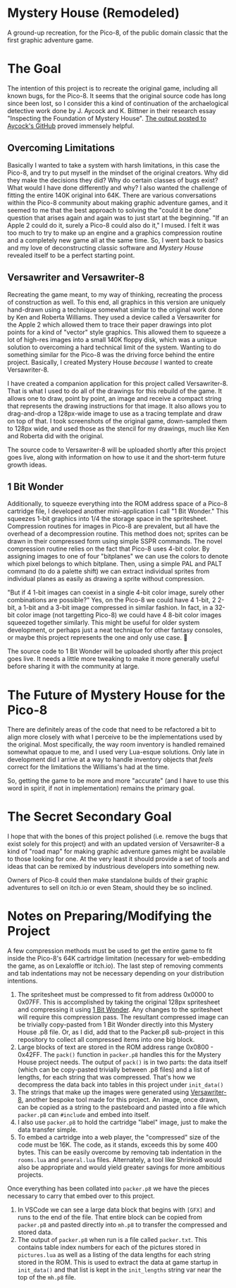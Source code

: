 # Mystery House (Remodeled)
A ground-up recreation, for the Pico-8, of the public domain classic that the first graphic adventure game.

# The Goal
The intention of this project is to recreate the original game, including all known bugs, for the Pico-8. It seems that the original source code has long since been lost, so I consider this a kind of continuation of the archaelogical detective work done by J. Aycock and K. Biittner in their research essay "Inspecting the Foundation of Mystery House". [The output posted to Aycock's GitHub](https://github.com/aycock/mh/blob/master/dumpgame.out) proved immensely helpful.

## Overcoming Limitations
Basically I wanted to take a system with harsh limitations, in this case the Pico-8, and try to put myself in the mindset of the original creators. Why did they make the decisions they did? Why do certain classes of bugs exist? What would I have done differently and why? I also wanted the challenge of fitting the entire 140K original into 64K. There are various conversations within the Pico-8 community about making graphic adventure games, and it seemed to me that the best approach to solving the "could it be done" question that arises again and again was to just start at the beginning. "If an Apple 2 could do it, surely a Pico-8 could also do it," I mused. I felt it was too much to try to make up an engine and a graphics compression routine and a completely new game all at the same time. So, I went back to basics and my love of deconstructing classic software and *Mystery House* revealed itself to be a perfect starting point.

## Versawriter and Versawriter-8
Recreating the game meant, to my way of thinking, recreating the process of construction as well. To this end, all graphics in this version are uniquely hand-drawn using a technique somewhat similar to the original work done by Ken and Roberta Williams. They used a device called a Versawriter for the Apple 2 which allowed them to trace their paper drawings into plot points for a kind of "vector" style graphics. This allowed them to squeeze a lot of high-res images into a small 140K floppy disk, which was a unique solution to overcoming a hard technical limit of the system. Wanting to do something similar for the Pico-8 was the driving force behind the entire project. Basically, I created Mystery House *because* I wanted to create Versawriter-8.

I have created a companion application for this project called Versawriter-8. That is what I used to do all of the drawings for this rebuild of the game. It allows one to draw, point by point, an image and receive a compact string that represents the drawing instructions for that image. It also allows you to drag-and-drop a 128px-wide image to use as a tracing template and draw on top of that. I took screenshots of the original game, down-sampled them to 128px wide, and used those as the stencil for my drawings, much like Ken and Roberta did with the original.

The source code to Versawriter-8 will be uploaded shortly after this project goes live, along with information on how to use it and the short-term future growth ideas.

## 1 Bit Wonder
Additionally, to squeeze everything into the ROM address space of a Pico-8 cartridge file, I developed another mini-application I call "1 Bit Wonder." This squeezes 1-bit graphics into 1/4 the storage space in the spritesheet. Compression routines for images in Pico-8 are prevalent, but all have the overhead of a decompression routine. This method does not; sprites can be drawn in their compressed form using simple SSPR commands. The novel compression routine relies on the fact that Pico-8 uses 4-bit color. By assigning images to one of four "bitplanes" we can use the colors to denote which pixel belongs to which bitplane. Then, using a simple PAL and PALT command (to do a palette shift) we can extract individual sprites from individual planes as easily as drawing a sprite without compression.

"But if 4 1-bit images can coexist in a single 4-bit color image, surely other combinations are possible?" Yes, on the Pico-8 we could have 4 1-bit, 2 2-bit, a 1-bit and a 3-bit image compressed in similar fashion. In fact, in a 32-bit color image (not targetting Pico-8) we could have 4 8-bit color images squeezed together similarly. This might be useful for older system development, or perhaps just a neat technique for other fantasy consoles, or maybe this project represents the one and only use case. 🤷

The source code to 1 Bit Wonder will be uploaded shortly after this project goes live. It needs a little more tweaking to make it more generally useful before sharing it with the community at large.

# The Future of Mystery House for the Pico-8
There are definitely areas of the code that need to be refactored a bit to align more closely with what I perceive to be the implementations used by the original. Most specifically, the way room inventory is handled remained somewhat opaque to me, and I used very Lua-esque solutions. Only late in development did I arrive at a way to handle inventory objects that *feels* correct for the limitations the Williams's had at the time.

So, getting the game to be more and more "accurate" (and I have to use this word in spirit, if not in implementation) remains the primary goal.

# The Secret Secondary Goal
I hope that with the bones of this project polished (i.e. remove the bugs that exist solely for this project) and with an updated version of Versawriter-8 a kind of "road map" for making graphic adventure games might be available to those looking for one. At the very least it should provide a set of tools and ideas that can be remixed by industrious developers into something new.

Owners of Pico-8 could then make standalone builds of their graphic adventures to sell on itch.io or even Steam, should they be so inclined.

# Notes on Preparing/Modifying the Project
A few compression methods must be used to get the entire game to fit inside the Pico-8's 64K cartridge limitation (necessary for web-embedding the game, as on Lexaloffle or itch.io). The last step of removing comments and tab indentations may not be necessary depending on your distribution intentions.

1. The spritesheet must be compressed to fit from address 0x0000 to 0x07FF. This is accomplished by taking the original 128px spritesheet and compressing it using [1 Bit Wonder](https://github.com/ChristopherDrum/1bitwonder). Any changes to the spritesheet will require this compression pass. The resultant compressed image can be trivially copy-pasted from 1 Bit Wonder directly into this Mystery House .p8 file. Or, as I did, add that to the Packer.p8 sub-project in this repository to collect all compressed items into one big block.
1. Large blocks of text are stored in the ROM address range 0x0800 - 0x42FF. The `pack()` function in `packer.p8` handles this for the Mystery House project needs. The output of `pack()` is in two parts: the data itself (which can be copy-pasted trivially between .p8 files) and a list of lengths, for each string that was compressed. That's how we decompress the data back into tables in this project under `init_data()`
1. The strings that make up the images were generated using [Versawriter-8](https://github.com/ChristopherDrum/versawriter8), another bespoke tool made for this project. An image, once drawn, can be copied as a string to the pasteboard and pasted into a file which `packer.p8` can `#include` and embed into itself.
1. I also use `packer.p8` to hold the cartridge "label" image, just to make the data transfer simple.
2. To embed a cartridge into a web player, the "compressed" size of the code must be 16K. The code, as it stands, exceeds this by some 400 bytes. This can be easily overcome by removing tab indentation in the `rooms.lua` and `general.lua` files. Alternately, a tool like Shrinko8 would also be appropriate and would yield greater savings for more ambitious projects.

Once everything has been collated into `packer.p8` we have the pieces necessary to carry that embed over to this project.
1. In VSCode we can see a large data block that begins with `[GFX]` and runs to the end of the file. That entire block can be copied from `packer.p8` and pasted directly into `mh.p8` to transfer the compressed and stored data.
1. The output of `packer.p8` when run is a file called `packer.txt`. This contains table index numbers for each of the pictures stored in `pictures.lua` as well as a listing of the data lengths for each string stored in the ROM. This is used to extract the data at game startup in `init_data()` and that list is kept in the `init_lengths` string var near the top of the `mh.p8` file.
